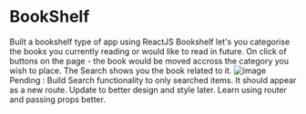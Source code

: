 # BookShelf
Built a bookshelf type of app using ReactJS
Bookshelf let's you categorise the books you currently reading or would like to read in future. 
On click of buttons on the page - the book would be moved accross the category you wish to place.
The Search shows you the book related to it.
![image](https://github.com/pvmallikarjuna/BookShelf/assets/42732999/f669fb6c-0956-4671-85cc-2609bc0df48b)
Pending : Build Search functionality to only searched items. It should appear as a new route. Update to better design and style later. Learn using router and passing props better.

